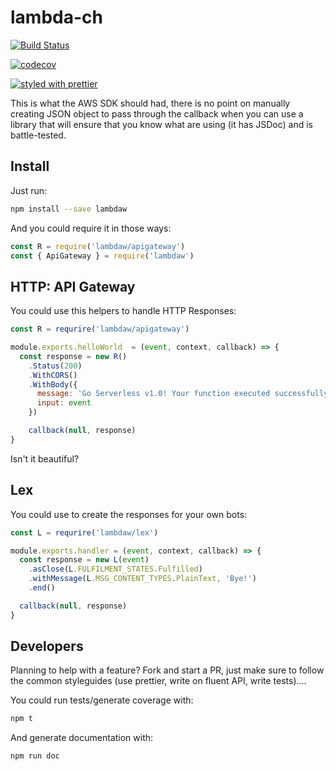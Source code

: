 # lambda-ch

[![Build Status](https://travis-ci.org/Negan1911/lambdaw.svg?branch=master)](https://travis-ci.org/Negan1911/lambdaw)

[![codecov](https://codecov.io/gh/Negan1911/lambdaw/branch/master/graph/badge.svg)](https://codecov.io/gh/Negan1911/lambdaw)

[![styled with prettier](https://img.shields.io/badge/styled_with-prettier-ff69b4.svg)](https://github.com/prettier/prettier)

This is what the AWS SDK should had, there is no point on manually creating
JSON object to pass through the callback when you can use a library that will
ensure that you know what are using (it has JSDoc) and is battle-tested.

## Install

Just run:

```bash
npm install --save lambdaw
```

And you could require it in those ways:

```js
const R = require('lambdaw/apigateway')
const { ApiGateway } = require('lambdaw')
```

## HTTP: API Gateway

You could use this helpers to handle HTTP Responses:

```js
const R = requrire('lambdaw/apigateway')

module.exports.helloWorld  = (event, context, callback) => {
  const response = new R()
    .Status(200)
    .WithCORS()
    .WithBody({
      message: 'Go Serverless v1.0! Your function executed successfully!',
      input: event
    })

    callback(null, response)
}
```

Isn't it beautiful?

## Lex

You could use to create the responses for your own bots:

```js
const L = requrire('lambdaw/lex')

module.exports.handler = (event, context, callback) => {
  const response = new L(event)
    .asClose(L.FULFILMENT_STATES.Fulfilled)
    .withMessage(L.MSG_CONTENT_TYPES.PlainText, 'Bye!')
    .end()

  callback(null, response)
}
```

## Developers

Planning to help with a feature? Fork and start a PR, just make sure to follow the common styleguides (use prettier, write on fluent API, write tests)....

You could run tests/generate coverage with:

```bash
npm t
```

And generate documentation with:

```bash
npm run doc
```